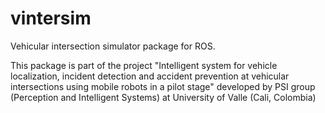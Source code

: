 vintersim
=========

Vehicular intersection simulator package for ROS.

This package is part of the project "Intelligent system for vehicle localization, incident detection and accident prevention at vehicular intersections using mobile robots in a pilot stage" developed by PSI group (Perception and Intelligent Systems) at University of Valle (Cali, Colombia)
